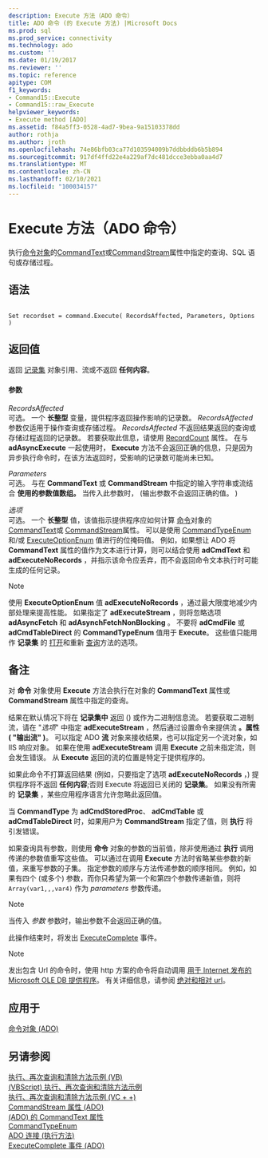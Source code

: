 ```yaml
---
description: Execute 方法（ADO 命令）
title: ADO 命令 (的 Execute 方法) |Microsoft Docs
ms.prod: sql
ms.prod_service: connectivity
ms.technology: ado
ms.custom: ''
ms.date: 01/19/2017
ms.reviewer: ''
ms.topic: reference
apitype: COM
f1_keywords:
- Command15::Execute
- Command15::raw_Execute
helpviewer_keywords:
- Execute method [ADO]
ms.assetid: f84a5ff3-0528-4ad7-9bea-9a15103378dd
author: rothja
ms.author: jroth
ms.openlocfilehash: 74e86bfb03ca77d103594009b7ddbbddb6b5b894
ms.sourcegitcommit: 917df4ffd22e4a229af7dc481dcce3ebba0aa4d7
ms.translationtype: MT
ms.contentlocale: zh-CN
ms.lasthandoff: 02/10/2021
ms.locfileid: "100034157"
---
```

# <a name="execute-method-ado-command"></a>Execute 方法（ADO 命令）
执行[命令对象](../../../ado/reference/ado-api/command-object-ado.md)的[CommandText](../../../ado/reference/ado-api/commandtext-property-ado.md)或[CommandStream](../../../ado/reference/ado-api/commandstream-property-ado.md)属性中指定的查询、SQL 语句或存储过程。  
  
## <a name="syntax"></a>语法  
  
```  
  
Set recordset = command.Execute( RecordsAffected, Parameters, Options )  
```  
  
## <a name="return-value"></a>返回值  
 返回 [记录集](../../../ado/reference/ado-api/recordset-object-ado.md) 对象引用、流或不返回 **任何内容**。  
  
#### <a name="parameters"></a>参数  
 *RecordsAffected*  
 可选。 一个 **长整型** 变量，提供程序返回操作影响的记录数。 *RecordsAffected* 参数仅适用于操作查询或存储过程。 *RecordsAffected* 不返回结果返回的查询或存储过程返回的记录数。 若要获取此信息，请使用 [RecordCount](../../../ado/reference/ado-api/recordcount-property-ado.md) 属性。 在与 **adAsyncExecute** 一起使用时， **Execute** 方法不会返回正确的信息，只是因为异步执行命令时，在该方法返回时，受影响的记录数可能尚未已知。  
  
 *Parameters*  
 可选。 与在 **CommandText** 或 **CommandStream** 中指定的输入字符串或流结合 **使用的参数值数组。** 当传入此参数时， (输出参数不会返回正确的值。 )   
  
 *选项*  
 可选。 一个 **长整型** 值，该值指示提供程序应如何计算 [命令](../../../ado/reference/ado-api/command-object-ado.md)对象的 [CommandText](../../../ado/reference/ado-api/commandtext-property-ado.md)或 [CommandStream](../../../ado/reference/ado-api/commandstream-property-ado.md)属性。 可以是使用 [CommandTypeEnum](../../../ado/reference/ado-api/commandtypeenum.md) 和/或 [ExecuteOptionEnum](../../../ado/reference/ado-api/executeoptionenum.md) 值进行的位掩码值。 例如，如果想让 ADO 将 **CommandText** 属性的值作为文本进行计算，则可以结合使用 **adCmdText** 和 **adExecuteNoRecords** ，并指示该命令应丢弃，而不会返回命令文本执行时可能生成的任何记录。  
  
> [!NOTE]
>  使用 **ExecuteOptionEnum** 值 **adExecuteNoRecords** ，通过最大限度地减少内部处理来提高性能。 如果指定了 **adExecuteStream** ，则将忽略选项 **adAsyncFetch** 和 **adAsynchFetchNonBlocking** 。 不要将 **adCmdFile** 或 **adCmdTableDirect** 的 **CommandTypeEnum** 值用于 **Execute**。 这些值只能用作 **记录集** 的 [打开](../../../ado/reference/ado-api/open-method-ado-recordset.md)和重新 [查询](../../../ado/reference/ado-api/requery-method.md)方法的选项。  
  
## <a name="remarks"></a>备注  
 对 **命令** 对象使用 **Execute** 方法会执行在对象的 **CommandText** 属性或 **CommandStream** 属性中指定的查询。  
  
 结果在默认情况下将在 **记录集中** 返回 () 或作为二进制信息流。 若要获取二进制流，请在 "*选项*" 中指定 **adExecuteStream** ，然后通过设置命令来提供流 **。属性 ( "输出流" )**。 可以指定 ADO **流** 对象来接收结果，也可以指定另一个流对象，如 IIS 响应对象。 如果在使用 **adExecuteStream** 调用 **Execute** 之前未指定流，则会发生错误。 从 **Execute** 返回的流的位置是特定于提供程序的。  
  
 如果此命令不打算返回结果 (例如，只要指定了选项 **adExecuteNoRecords** ，) 提供程序将不返回 **任何内容**;否则 Execute 将返回已关闭的 **记录集**。 如果没有所需的 **记录集** ，某些应用程序语言允许忽略此返回值。  
  
 当 **CommandType** 为 **adCmdStoredProc**、 **adCmdTable** 或 **adCmdTableDirect** 时，如果用户为 **CommandStream** 指定了值，则 **执行** 将引发错误。  
  
 如果查询具有参数，则使用 **命令** 对象的参数的当前值，除非使用通过 **执行** 调用传递的参数值重写这些值。 可以通过在调用 **Execute** 方法时省略某些参数的新值，来重写参数的子集。 指定参数的顺序与方法传递参数的顺序相同。 例如，如果有四个 (或多个) 参数，而你只希望为第一个和第四个参数传递新值，则将 `Array(var1,,,var4)` 作为 *parameters* 参数传递。  
  
> [!NOTE]
>  当传入 *参数* 参数时，输出参数不会返回正确的值。  
  
 此操作结束时，将发出 [ExecuteComplete](../../../ado/reference/ado-api/executecomplete-event-ado.md) 事件。  
  
> [!NOTE]
>  发出包含 Url 的命令时，使用 http 方案的命令将自动调用 [用于 Internet 发布的 Microsoft OLE DB 提供程序](../../../ado/guide/appendixes/microsoft-ole-db-provider-for-internet-publishing.md)。 有关详细信息，请参阅 [绝对和相对 url](../../../ado/guide/data/absolute-and-relative-urls.md)。  
  
## <a name="applies-to"></a>应用于  
 [命令对象 (ADO)](../../../ado/reference/ado-api/command-object-ado.md)  
  
## <a name="see-also"></a>另请参阅  
 [执行、再次查询和清除方法示例 (VB) ](../../../ado/reference/ado-api/execute-requery-and-clear-methods-example-vb.md)   
 [ (VBScript) 执行、再次查询和清除方法示例 ](../../../ado/reference/ado-api/execute-requery-and-clear-methods-example-vbscript.md)   
 [执行、再次查询和清除方法示例 (VC + +) ](../../../ado/reference/ado-api/execute-requery-and-clear-methods-example-vc.md)   
 [CommandStream 属性 (ADO) ](../../../ado/reference/ado-api/commandstream-property-ado.md)   
 [ (ADO) 的 CommandText 属性 ](../../../ado/reference/ado-api/commandtext-property-ado.md)   
 [CommandTypeEnum](../../../ado/reference/ado-api/commandtypeenum.md)   
 [ADO 连接 (执行方法) ](../../../ado/reference/ado-api/execute-method-ado-connection.md)   
 [ExecuteComplete 事件 (ADO)](../../../ado/reference/ado-api/executecomplete-event-ado.md)
